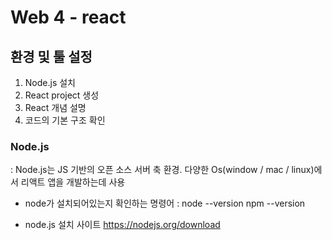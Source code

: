# Web 4 - react

## 환경 및 툴 설정

1. Node.js 설치
2. React project 생성
3. React 개념 설명
4. 코드의 기본 구조 확인

### Node.js
: Node.js는 JS 기반의 오픈 소스 서버 축 환경. 다양한 Os(window / mac / linux)에서 리액트 앱을 개발하는데 사용

- node가 설치되어있는지 확인하는 명령어
: node --version
npm --version

- node.js 설치 사이트
https://nodejs.org/download